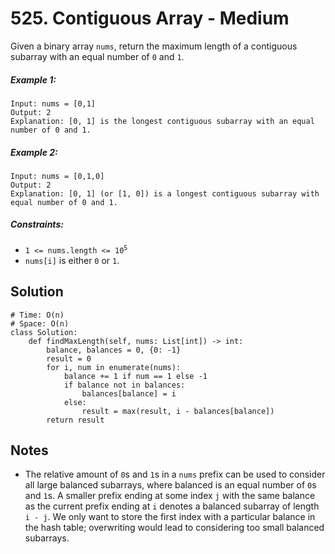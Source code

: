 # 525. Contiguous Array - Medium

Given a binary array `nums`, return the maximum length of a contiguous subarray with an equal number of `0` and `1`.

##### Example 1:

```
Input: nums = [0,1]
Output: 2
Explanation: [0, 1] is the longest contiguous subarray with an equal number of 0 and 1.
```

##### Example 2:

```
Input: nums = [0,1,0]
Output: 2
Explanation: [0, 1] (or [1, 0]) is a longest contiguous subarray with equal number of 0 and 1.
```

##### Constraints:

- <code>1 <= nums.length <= 10<sup>5</sup></code>
- `nums[i]` is either `0` or `1`.

## Solution

```
# Time: O(n)
# Space: O(n)
class Solution:
    def findMaxLength(self, nums: List[int]) -> int:
        balance, balances = 0, {0: -1}
        result = 0
        for i, num in enumerate(nums):
            balance += 1 if num == 1 else -1
            if balance not in balances:
                balances[balance] = i
            else:
                result = max(result, i - balances[balance])
        return result
```

## Notes
- The relative amount of `0`s and `1`s in a `nums` prefix can be used to consider all large balanced subarrays, where balanced is an equal number of `0`s and `1`s. A smaller prefix ending at some index `j` with the same balance as the current prefix ending at `i` denotes a balanced subarray of length `i - j`. We only want to store the first index with a particular balance in the hash table; overwriting would lead to considering too small balanced subarrays.
